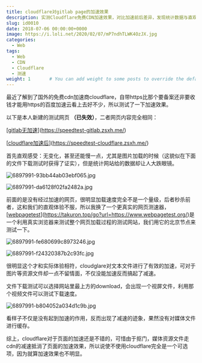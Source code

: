 ```yaml
---
title: cloudflare对gitlab page的加速效果
description: 实测Cloudflare免费CDN加速效果，对比加速前后差异，发现统计数据与直观体验有出入。测试显示对文本加速有效，但对图片等媒体文件却可能导致减速。结果喜忧参半。
slug: id0010
date: 2018-07-06 00:00:00+0000
image: https://i.loli.net/2020/02/07/mP7ndhTLWK4OzJX.jpg
categories:
  - Web
tags:
  - Web
  - CDN
  - Cloudflare
  - 测速
weight: 1       # You can add weight to some posts to override the default sorting (date descending)
---
```


最近了解到了国外的免费cdn加速商cloudflare，自带https比那个要备案还非要收钱才能用https的百度加速云看上去好不少，所以测试了一下加速效果。

以下是本人新建的测试网页 **（已失效）**，二者网页内容完全相同：

[[gitlab无加速](https://speedtest-gitlab.zsxh.me/)](https://speedtest-gitlab.zsxh.me/)

[[cloudflare加速后](https://speedtest-cloudflare.zsxh.me/)](https://speedtest-cloudflare.zsxh.me/)

首先直观感受：无变化，甚至还能慢一点，尤其是图片加载的时候（这貌似在下面的文件下载测试时获得了证实），但是统计网站给的数据却让人大跌眼镜。

![6897991-93bb44ab03ebf065.jpg](https://i.loli.net/2020/03/26/faMh5uvgPX7Sm1x.jpg)

![6897991-da6128f02fa2482a.jpg](https://i.loli.net/2020/03/26/eTKQSd9ukmFIMCf.jpg)

前面的是没有经过加速的网页，很明显加载速度完全不是一个量级，后者秒杀前者，这和我们的直观体验不服，所以我换了一个更真实的网页测速器，[[webpagetest](https://www.webpagetest.org/)](https://takuron.top/go?url=https://www.webpagetest.org/)是一个利用真实浏览器来测试整个网页加载过程的测试网站，我们用它的北京节点来测试一下。

![6897991-fe680699c8973246.jpg](https://i.loli.net/2020/03/26/TRJfNXGw6MuFZrk.jpg)

![6897991-f24320387b2c93fc.jpg](https://i.loli.net/2020/03/26/cDnTYQsWBu95NgK.jpg)

很明显这个才和实际体验相符，cloudglare对文本文件进行了有效的加速，可对于图片等资源文件却一点不留情面，不仅没能加速反而搞起了减速。

文件下载测试可以选择网站里最上方的download，会出现一个视屏文件，利用那个视频文件可以测试下载速度。

![6897991-b804052a034d1c9b.jpg](https://i.loli.net/2020/03/26/w7y1Uhrt5kDoe4L.jpg)

看样子不仅是没有起到加速的作用，反而出现了减速的迹象，果然没有对媒体文件进行缓存。

综上，cloudflare对于页面的加速还是不错的，可惜由于抠门，媒体资源文件走cdn的减速抵消了页面的加速效果，所以说使不使用cloudflare完全是一个可选项，因为就算加速效果也不明显。
